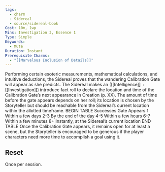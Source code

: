 ```yaml
---
tags:
  - charm
  - Sidereal
  - source/sidereal-book
Cost: 10m, 1wp
Mins: Investigation 3, Essence 1
Type: Simple
Keywords:
  - Mute
Duration: Instant
Prerequisite Charms:
  - "[[Marvelous Inclusion of Details]]"
---
```

Performing certain esoteric measurements, mathematical calculations, and intuitive deductions, the Sidereal proves that the wandering Calibration Gate will appear as she predicts. The Sidereal makes an ([[Intelligence]] + [[Investigation]]) introduce fact roll to declare the location and time of the Calibration Gate’s next appearance in Creation (p. XX). The amount of time before the gate appears depends on her roll; its location is chosen by the Storyteller but should be reachable from the Sidereal’s current location within the allotted timeframe. BEGIN TABLE Successes Gate Appears 1 Within a few days 2-3 By the end of the day 4-5 Within a few hours 6-7 Within a few minutes 8+ Instantly, at the Sidereal’s current location END TABLE Once the Calibration Gate appears, it remains open for at least a scene, but the Storyteller is encouraged to be generous if the player characters need more time to accomplish a goal using it. 
## Reset
Once per session.